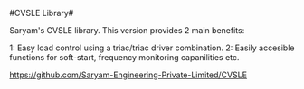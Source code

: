 #CVSLE Library#

Saryam's CVSLE library. This version provides 2 main benefits:

1: Easy load control using a triac/triac driver combination.
2: Easily accesible functions for soft-start, frequency monitoring capanilities etc.

https://github.com/Saryam-Engineering-Private-Limited/CVSLE
